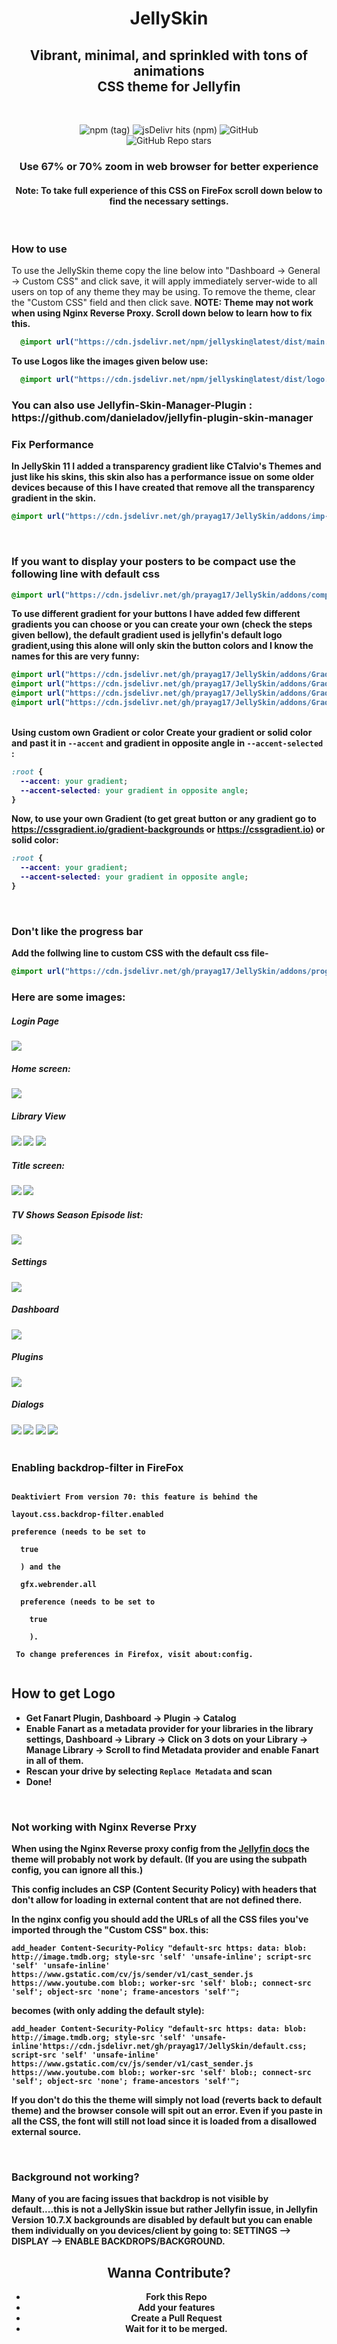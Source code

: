 <div align="center">
<h1>JellySkin 
  <h2>Vibrant, minimal, and sprinkled with tons of animations <br> CSS theme for Jellyfin</h2>
</h1><br>
  
![npm (tag)](https://img.shields.io/npm/v/jellyskin/latest?style=for-the-badge) ![jsDelivr hits (npm)](https://img.shields.io/jsdelivr/npm/hm/jellyskin?label=Downloads&style=for-the-badge) ![GitHub](https://img.shields.io/github/license/prayag17/JellySkin?style=for-the-badge) <br>
![GitHub Repo stars](https://img.shields.io/github/stars/prayag17/JellySkin?style=social)
<br>
<h3>Use 67% or 70% zoom in web browser for better experience</h3>
<h4>Note: To take full experience of this CSS on FireFox scroll down below to find the necessary settings.</h4>
</div>
<br>
<h3>How to use</h3>
To use the JellySkin theme copy the line below into "Dashboard -> General -> Custom CSS" and click save, it will apply immediately server-wide to all users on top of any theme they may be using. To remove the theme, clear the "Custom CSS" field and then click save. <b>NOTE: Theme may not work when using Nginx Reverse Proxy. Scroll down below to learn how to fix this.
  
```css
  @import url("https://cdn.jsdelivr.net/npm/jellyskin@latest/dist/main.css");
```

To use Logos like the images given below use:
  
```css
  @import url("https://cdn.jsdelivr.net/npm/jellyskin@latest/dist/logo.css");
```
  
<h3> You can also use Jellyfin-Skin-Manager-Plugin : https://github.com/danieladov/jellyfin-plugin-skin-manager
<br>

<h3>Fix Performance</h3>
In JellySkin 11 I added a transparency gradient like CTalvio's Themes and just like his skins, this skin also has a performance issue on some older devices because of this I have created that remove all the transparency gradient in the skin.
  
```css
@import url("https://cdn.jsdelivr.net/gh/prayag17/JellySkin/addons/imp-per.css");
```

<br>
<h3>If you want to display your posters to be compact use the following line with default css</h3>

```css
@import url("https://cdn.jsdelivr.net/gh/prayag17/JellySkin/addons/compact-poster.css");
```

To use different gradient for your buttons I have added few different gradients you can choose or you can create your own (check the steps given bellow), the default gradient used is jellyfin's default logo gradient,using this alone will only skin the button colors and I know the names for this are very funny:

```css
@import url("https://cdn.jsdelivr.net/gh/prayag17/JellySkin/addons/Gradients/seaGradient.css");
@import url("https://cdn.jsdelivr.net/gh/prayag17/JellySkin/addons/Gradients/sunsetGradient.css");
@import url("https://cdn.jsdelivr.net/gh/prayag17/JellySkin/addons/Gradients/mauveGradient.css");
@import url("https://cdn.jsdelivr.net/gh/prayag17/JellySkin/addons/Gradients/nightSkyGradient.css");
```

<br>
Using custom own Gradient or color
Create your gradient or solid color and past it in <code>--accent</code> and gradient in opposite angle in <code>--accent-selected</code> :
  
```css
:root {
  --accent: your gradient;
  --accent-selected: your gradient in opposite angle;
}
```
  
Now, to use your own Gradient (to get great button or any gradient go to <https://cssgradient.io/gradient-backgrounds> or <https://cssgradient.io>) or solid color:
  
```css
:root {
  --accent: your gradient;
  --accent-selected: your gradient in opposite angle;
}
```
  
<br>
<h3>Don't like the progress bar</h3>
Add the follwing line to custom CSS with the default css file-

```css
@import url("https://cdn.jsdelivr.net/gh/prayag17/JellySkin/addons/progress-bar.css");
```

<h3>Here are some images:</h3>

<h5>Login Page</h5>
<img src="https://cdn.jsdelivr.net/gh/prayag17/JellySkin/img/login.jpg">

<h5>Home screen:</h5>
<img src="https://cdn.jsdelivr.net/gh/prayag17/JellySkin/img/Home.jpg">

<h5>Library View</h5>
<img src="https://cdn.jsdelivr.net/gh/prayag17/JellySkin/img/Movies.jpg">
<img src="https://cdn.jsdelivr.net/gh/prayag17/JellySkin/img/TV%20Shows.jpg">
<img src="https://cdn.jsdelivr.net/gh/prayag17/JellySkin/img/Collections.jpg">

<h5>Title screen:</h5>
<img src="https://cdn.jsdelivr.net/gh/prayag17/JellySkin/img/Title%20Page-Movie.jpg">
<img src="https://cdn.jsdelivr.net/gh/prayag17/JellySkin/img/Title%20Page-TV.jpg">

<h5>TV Shows Season Episode list:</h5>
<img src="https://cdn.jsdelivr.net/gh/prayag17/JellySkin/img/Ep-list.jpg">

<h5>Settings</h5>
<img src="https://cdn.jsdelivr.net/gh/prayag17/JellySkin/img/Settings.jpg">

<h5>Dashboard</h5>
<img src="https://cdn.jsdelivr.net/gh/prayag17/JellySkin/img/Dashboard.jpg">

<h5>Plugins</h5>
<img src="https://cdn.jsdelivr.net/gh/prayag17/JellySkin/img/Plugins.jpg">

<h5>Dialogs</h5>
<img src="https://cdn.jsdelivr.net/gh/prayag17/JellySkin/img/Menu.jpg">
<img src="https://cdn.jsdelivr.net/gh/prayag17/JellySkin/img/Dialog-1.jpg">
<img src="https://cdn.jsdelivr.net/gh/prayag17/JellySkin/img/Dialog-2.jpg">
<img src="https://cdn.jsdelivr.net/gh/prayag17/JellySkin/img/Dialog-3.jpg">
<br>
<br>

<div class="firefox">
<h3>Enabling backdrop-filter in FireFox</h3>

<code style="display: block !important;">
Deaktiviert From version 70: this feature is behind the<br>
layout.css.backdrop-filter.enabled<br>
preference (needs to be set to<br>
  true<br>
  ) and the<br>
  gfx.webrender.all<br>
  preference (needs to be set to<br>
    true<br>
    ).<br>
 To change preferences in Firefox, visit about:config.<br>
</code>

</div>

<div class="faq">
  <div class="logopull">
    <h2> How to get Logo </h2>
    <ul>
      <li>Get Fanart Plugin, Dashboard -> Plugin -> Catalog</li>
      <li>Enable Fanart as a metadata provider for your libraries in the library settings, Dashboard -> Library -> Click on 3 dots on your Library -> Manage Library -> Scroll to find Metadata provider and enable Fanart in all of them.</li>
      <li>Rescan your drive by selecting <code>Replace Metadata</code> and scan</li>
      <li>Done!</li>
    </ul>
  </div>
  <br>
  <div class="nginx-reverseproxy">
<h3>Not working with Nginx Reverse Prxy</h3>
  When using the Nginx Reverse proxy config from the <a href="https://jellyfin.org/docs/general/networking/nginx.html">Jellyfin docs</a> the theme will probably not work by default. (If you are using the subpath config, you can ignore all this.)

This config includes an CSP (Content Security Policy) with headers that don't allow for loading in external content that are not defined there.

In the nginx config you should add the URLs of all the CSS files you've imported through the "Custom CSS" box.
this:

```
add_header Content-Security-Policy "default-src https: data: blob: http://image.tmdb.org; style-src 'self' 'unsafe-inline'; script-src 'self' 'unsafe-inline' https://www.gstatic.com/cv/js/sender/v1/cast_sender.js https://www.youtube.com blob:; worker-src 'self' blob:; connect-src 'self'; object-src 'none'; frame-ancestors 'self'";
```

becomes (with only adding the default style):

```
add_header Content-Security-Policy "default-src https: data: blob: http://image.tmdb.org; style-src 'self' 'unsafe-inline'https://cdn.jsdelivr.net/gh/prayag17/JellySkin/default.css; script-src 'self' 'unsafe-inline' https://www.gstatic.com/cv/js/sender/v1/cast_sender.js https://www.youtube.com blob:; worker-src 'self' blob:; connect-src 'self'; object-src 'none'; frame-ancestors 'self'";
```

If you don't do this the theme will simply not load (reverts back to default theme) and the browser console will spit out an error. Even if you paste in all the CSS, the font will still not load since it is loaded from a disallowed external source.
  </div>
  <br>
<h3>Background not working?</h3>
Many of you are facing issues that backdrop is not visible by default....this is not a JellySkin issue but rather Jellyfin issue, in Jellyfin Version 10.7.X backgrounds are disabled by default but you can enable them individually on you devices/client by going to:
SETTINGS --> DISPLAY --> ENABLE BACKDROPS/BACKGROUND.
</div>

<div class="conribute" style="text-align: center;">
<h2> Wanna Contribute? </h2>
<ul>
<li>Fork this Repo</li>
<li>Add your features</li>
<li>Create a Pull Request</li>
<li>Wait for it to be merged.</li>
</ul>
</div>
